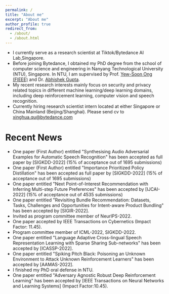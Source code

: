 ```yaml
---
permalink: /
title: "About me"
excerpt: "About me"
author_profile: true
redirect_from: 
  - /about/
  - /about.html
---
```


- I currently serve as a research scientist at Tiktok/Bytedance AI Lab,Singapore. 
- Before joining Bytedance, I obtained my PhD degree from the school of computer science and engineering in Nanyang Technological University
(NTU), Singapore. In NTU, I am supervised by Prof. [Yew-Soon Ong (FIEEE)](https://personal.ntu.edu.sg/asysong/home.html) and Dr. [Abhishek Gupta](https://sites.google.com/site/abhishekguptamemecomput/). 
- My recent research interests mainly focus on security and privacy related topics in different machine learning/deep learning domains, including
deep reinforcement learning, computer vision and speech recognition.
- Currently hiring research scientist intern located at either Singapore or China Mainland (Beijing/Shanghai). Please send cv to xinghua.qu@bytedance.com


Recent News
======
- One paper (First Author) entitled "Synthesising Audio Adversarial Examples for Automatic Speech Recognition" has been accepted as full paper by [SIGKDD-2022] (15% of acceptance out of 1695 submissions)
- One paper (First Author) entitled "Importance Prioritized Policy Distillation" has been accepted as full paper by [SIGKDD-2022] (15% of acceptance out of 1695 submissions)
- One paper entitled "Next Point-of-Interest Recommendation with Inferring Multi-step Future Preferences" has been accepted by [IJCAI-2022] (15% of acceptance out of 4535 submissions)
- One paper entitled "Revisiting Bundle Recommendation: Datasets, Tasks, Challenges and Opportunities for Intent-aware Product Bundling" has been accepted by [SIGIR-2022].
- Invited as program committee member of NeurIPS-2022.
- One paper accepted by IEEE Transactions on Cybernetics (Impact Factor: 11.45).
- Program committee member of ICML-2022, SIGKDD-2022.
- One paper entitled "Language Adaptive Cross-lingual Speech Representation Learning with Sparse Sharing Sub-networks" has been accepted by [ICASSP-2022].
- One paper entitled "Spiking Pitch Black: Poisoning an Unknown Environment to Attack Unknown Reinforcement Learners" has been accepted by [AAMAS-2022].
- I finished my PhD oral defense in NTU.
- One paper entitled "Adversary Agnostic Robust Deep Reinforcement Learning" has been accepted by [IEEE Transactions on Neural Networks and Learning Systems] (Impact Factor:10.45).

